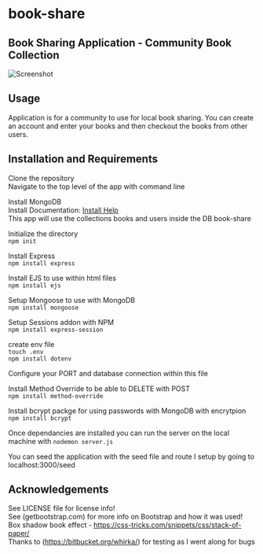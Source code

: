 # book-share


## Book Sharing Application - Community Book Collection

![Screenshot](https://i.imgur.com/auQwbq3.png)

## Usage
  Application is for a community to use for local book sharing. You can create an account and enter your books and then checkout the books from other users. 

## Installation and Requirements  
  Clone the repository  
  Navigate to the top level of the app with command line  

Install MongoDB  
Install Documentation: [Install Help](docs.mongodb.com/manual/tutorial/install-mongodb-on-os-x/)  
This app will use the collections books and users inside the DB book-share  

Initialize the directory  
`npm init`   

Install Express  
`npm install express`  

Install EJS to use within html files  
`npm install ejs`  

Setup Mongoose to use with MongoDB  
`npm install mongoose`  

Setup Sessions addon with NPM  
`npm install express-session`  

create env file  
`touch .env`  
`npm install dotenv`  

Configure your PORT and database connection within this file  

Install Method Override to be able to DELETE with POST  
`npm install method-override`  

Install bcrypt packge for using passwords with MongoDB with encrytpion  
`npm install bcrypt`  

Once dependancies are installed you can run the server on the local machine with 
`nodemon server.js`  

You can seed the application with the seed file and route I setup by going to 
localhost:3000/seed  

## Acknowledgements  
See LICENSE file for license info!  
See (getbootstrap.com) for more info on Bootstrap and how it was used!  
Box shadow book effect - https://css-tricks.com/snippets/css/stack-of-paper/  
Thanks to (https://bitbucket.org/whirka/) for testing as I went along for bugs  
